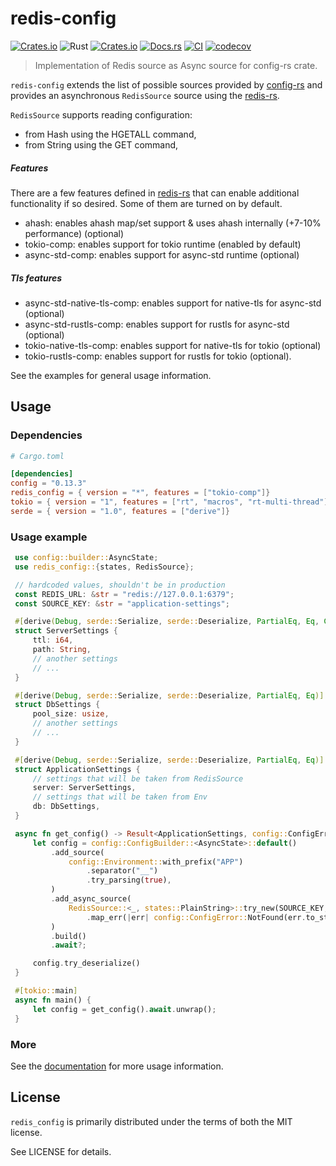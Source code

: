 # redis-config
[![Crates.io](https://img.shields.io/crates/v/redis_config.svg)](https://crates.io/crates/redis_config)
![Rust](https://img.shields.io/badge/rust-stable-brightgreen.svg)
[![Crates.io](https://img.shields.io/crates/d/redis_config.svg)](https://crates.io/crates/redis_config)
[![Docs.rs](https://docs.rs/redis_config/badge.svg)](https://docs.rs/redis_config)
[![CI](https://github.com/danik-tro/redis-config/workflows/CI/badge.svg)](https://github.com/danik-tro/redis-config/actions)
[![codecov](https://codecov.io/gh/danik-tro/redis-config/graph/badge.svg?token=yDK7m7Qvvt)](https://codecov.io/gh/danik-tro/redis-config)

> Implementation of Redis source as Async source for config-rs crate.

`redis-config` extends the list of possible sources provided by [config-rs](https://github.com/mehcode/config-rs) and provides an asynchronous `RedisSource` source using the [redis-rs](https://github.com/redis-rs/redis-rs).

`RedisSource` supports reading configuration:
 - from Hash using the HGETALL command,
 - from String using the GET command,

##### Features

There are a few features defined in [redis-rs](https://github.com/redis-rs/redis-rs) that can enable additional functionality if so desired.
 Some of them are turned on by default.
 - ahash: enables ahash map/set support & uses ahash internally (+7-10% performance) (optional)
 - tokio-comp: enables support for tokio runtime (enabled by default)
 - async-std-comp: enables support for async-std runtime (optional)

 ##### Tls features
 - async-std-native-tls-comp: enables support for native-tls for async-std (optional)
 - async-std-rustls-comp: enables support for rustls for async-std (optional)
 - tokio-native-tls-comp: enables support for native-tls for tokio (optional)
 - tokio-rustls-comp: enables support for rustls for tokio (optional).


See the examples for general usage information.

## Usage

### Dependencies

```toml
# Cargo.toml

[dependencies]
config = "0.13.3"
redis_config = { version = "*", features = ["tokio-comp"]}
tokio = { version = "1", features = ["rt", "macros", "rt-multi-thread"] }
serde = { version = "1.0", features = ["derive"]}
```

### Usage example

```rust
 use config::builder::AsyncState;
 use redis_config::{states, RedisSource};

 // hardcoded values, shouldn't be in production
 const REDIS_URL: &str = "redis://127.0.0.1:6379";
 const SOURCE_KEY: &str = "application-settings";

 #[derive(Debug, serde::Serialize, serde::Deserialize, PartialEq, Eq, Clone)]
 struct ServerSettings {
     ttl: i64,
     path: String,
     // another settings
     // ...
 }

 #[derive(Debug, serde::Serialize, serde::Deserialize, PartialEq, Eq)]
 struct DbSettings {
     pool_size: usize,
     // another settings
     // ...
 }

 #[derive(Debug, serde::Serialize, serde::Deserialize, PartialEq, Eq)]
 struct ApplicationSettings {
     // settings that will be taken from RedisSource
     server: ServerSettings,
     // settings that will be taken from Env
     db: DbSettings,
 }

 async fn get_config() -> Result<ApplicationSettings, config::ConfigError> {
     let config = config::ConfigBuilder::<AsyncState>::default()
         .add_source(
             config::Environment::with_prefix("APP")
                 .separator("__")
                 .try_parsing(true),
         )
         .add_async_source(
             RedisSource::<_, states::PlainString>::try_new(SOURCE_KEY, REDIS_URL)
                 .map_err(|err| config::ConfigError::NotFound(err.to_string()))?,
         )
         .build()
         .await?;

     config.try_deserialize()
 }

 #[tokio::main]
 async fn main() {
     let config = get_config().await.unwrap();
 }
```

### More

See the [documentation](https://docs.rs/redis_config) for more usage information.

## License

`redis_config` is primarily distributed under the terms of both the MIT license.

See LICENSE for details.
